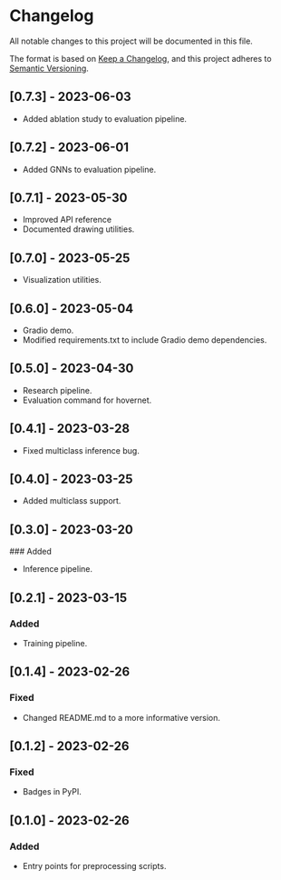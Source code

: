 # Changelog

All notable changes to this project will be documented in this file.

The format is based on [Keep a Changelog](https://keepachangelog.com/en/1.0.0/),
and this project adheres to [Semantic Versioning](https://semver.org/spec/v2.0.0.html).

## [0.7.3] - 2023-06-03

- Added ablation study to evaluation pipeline.

## [0.7.2] - 2023-06-01

- Added GNNs to evaluation pipeline.

## [0.7.1] - 2023-05-30

- Improved API reference
- Documented drawing utilities.

## [0.7.0] - 2023-05-25

- Visualization utilities.

## [0.6.0] - 2023-05-04

- Gradio demo.
- Modified requirements.txt to include Gradio demo dependencies.

## [0.5.0] - 2023-04-30

- Research pipeline.
- Evaluation command for hovernet.

## [0.4.1] - 2023-03-28

- Fixed multiclass inference bug.

## [0.4.0] - 2023-03-25

- Added multiclass support.

## [0.3.0] - 2023-03-20

### Added

- Inference pipeline.

## [0.2.1] - 2023-03-15

### Added

- Training pipeline.

## [0.1.4] - 2023-02-26

### Fixed

- Changed README.md to a more informative version.

## [0.1.2] - 2023-02-26

### Fixed

- Badges in PyPI.

## [0.1.0] - 2023-02-26

### Added 

- Entry points for preprocessing scripts.